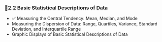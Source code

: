 ### 🔄2.2 Basic Statistical Descriptions of Data

- ✅ Measuring the Central Tendency: Mean, Median, and Mode 
- Measuring the Dispersion of Data: Range, Quartiles, Variance, Standard Deviation, and Interquartile Range 
- Graphic Displays of Basic Statistical Descriptions of Data

